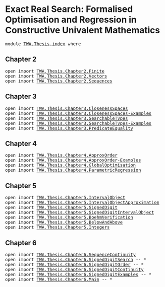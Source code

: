 # Exact Real Search: Formalised Optimisation and Regression in Constructive Univalent Mathematics

<pre class="Agda"><a id="108" class="Keyword">module</a> <a id="115" href="TWA.Thesis.index.html" class="Module">TWA.Thesis.index</a> <a id="132" class="Keyword">where</a>
</pre>
## Chapter 2

<pre class="Agda"><a id="161" class="Keyword">open</a> <a id="166" class="Keyword">import</a> <a id="173" href="TWA.Thesis.Chapter2.Finite.html" class="Module">TWA.Thesis.Chapter2.Finite</a>
<a id="200" class="Keyword">open</a> <a id="205" class="Keyword">import</a> <a id="212" href="TWA.Thesis.Chapter2.Vectors.html" class="Module">TWA.Thesis.Chapter2.Vectors</a> 
<a id="241" class="Keyword">open</a> <a id="246" class="Keyword">import</a> <a id="253" href="TWA.Thesis.Chapter2.Sequences.html" class="Module">TWA.Thesis.Chapter2.Sequences</a>
</pre>
## Chapter 3

<pre class="Agda"><a id="306" class="Keyword">open</a> <a id="311" class="Keyword">import</a> <a id="318" href="TWA.Thesis.Chapter3.ClosenessSpaces.html" class="Module">TWA.Thesis.Chapter3.ClosenessSpaces</a>
<a id="354" class="Keyword">open</a> <a id="359" class="Keyword">import</a> <a id="366" href="TWA.Thesis.Chapter3.ClosenessSpaces-Examples.html" class="Module">TWA.Thesis.Chapter3.ClosenessSpaces-Examples</a>
<a id="411" class="Keyword">open</a> <a id="416" class="Keyword">import</a> <a id="423" href="TWA.Thesis.Chapter3.SearchableTypes.html" class="Module">TWA.Thesis.Chapter3.SearchableTypes</a>
<a id="459" class="Keyword">open</a> <a id="464" class="Keyword">import</a> <a id="471" href="TWA.Thesis.Chapter3.SearchableTypes-Examples.html" class="Module">TWA.Thesis.Chapter3.SearchableTypes-Examples</a>
<a id="516" class="Keyword">open</a> <a id="521" class="Keyword">import</a> <a id="528" href="TWA.Thesis.Chapter3.PredicateEquality.html" class="Module">TWA.Thesis.Chapter3.PredicateEquality</a>
</pre>
## Chapter 4

<pre class="Agda"><a id="589" class="Keyword">open</a> <a id="594" class="Keyword">import</a> <a id="601" href="TWA.Thesis.Chapter4.ApproxOrder.html" class="Module">TWA.Thesis.Chapter4.ApproxOrder</a>
<a id="633" class="Keyword">open</a> <a id="638" class="Keyword">import</a> <a id="645" href="TWA.Thesis.Chapter4.ApproxOrder-Examples.html" class="Module">TWA.Thesis.Chapter4.ApproxOrder-Examples</a>
<a id="686" class="Keyword">open</a> <a id="691" class="Keyword">import</a> <a id="698" href="TWA.Thesis.Chapter4.GlobalOptimisation.html" class="Module">TWA.Thesis.Chapter4.GlobalOptimisation</a>
<a id="737" class="Keyword">open</a> <a id="742" class="Keyword">import</a> <a id="749" href="TWA.Thesis.Chapter4.ParametricRegression.html" class="Module">TWA.Thesis.Chapter4.ParametricRegression</a>
</pre>
## Chapter 5

<pre class="Agda"><a id="813" class="Keyword">open</a> <a id="818" class="Keyword">import</a> <a id="825" href="TWA.Thesis.Chapter5.IntervalObject.html" class="Module">TWA.Thesis.Chapter5.IntervalObject</a>
<a id="860" class="Keyword">open</a> <a id="865" class="Keyword">import</a> <a id="872" href="TWA.Thesis.Chapter5.IntervalObjectApproximation.html" class="Module">TWA.Thesis.Chapter5.IntervalObjectApproximation</a>
<a id="920" class="Keyword">open</a> <a id="925" class="Keyword">import</a> <a id="932" href="TWA.Thesis.Chapter5.SignedDigit.html" class="Module">TWA.Thesis.Chapter5.SignedDigit</a>
<a id="964" class="Keyword">open</a> <a id="969" class="Keyword">import</a> <a id="976" href="TWA.Thesis.Chapter5.SignedDigitIntervalObject.html" class="Module">TWA.Thesis.Chapter5.SignedDigitIntervalObject</a>
<a id="1022" class="Keyword">open</a> <a id="1027" class="Keyword">import</a> <a id="1034" href="TWA.Thesis.Chapter5.BoehmVerification.html" class="Module">TWA.Thesis.Chapter5.BoehmVerification</a>
<a id="1072" class="Keyword">open</a> <a id="1077" class="Keyword">import</a> <a id="1084" href="TWA.Thesis.Chapter5.BelowAndAbove.html" class="Module">TWA.Thesis.Chapter5.BelowAndAbove</a>
<a id="1118" class="Keyword">open</a> <a id="1123" class="Keyword">import</a> <a id="1130" href="TWA.Thesis.Chapter5.Integers.html" class="Module">TWA.Thesis.Chapter5.Integers</a>
</pre>
## Chapter 6

<pre class="Agda"><a id="1182" class="Keyword">open</a> <a id="1187" class="Keyword">import</a> <a id="1194" href="TWA.Thesis.Chapter6.SequenceContinuity.html" class="Module">TWA.Thesis.Chapter6.SequenceContinuity</a>
<a id="1233" class="Keyword">open</a> <a id="1238" class="Keyword">import</a> <a id="1245" href="TWA.Thesis.Chapter6.SignedDigitSearch.html" class="Module">TWA.Thesis.Chapter6.SignedDigitSearch</a> <a id="1283" class="Comment">-- *</a>
<a id="1288" class="Keyword">open</a> <a id="1293" class="Keyword">import</a> <a id="1300" href="TWA.Thesis.Chapter6.SignedDigitOrder.html" class="Module">TWA.Thesis.Chapter6.SignedDigitOrder</a> <a id="1337" class="Comment">-- *</a>
<a id="1342" class="Keyword">open</a> <a id="1347" class="Keyword">import</a> <a id="1354" href="TWA.Thesis.Chapter6.SignedDigitContinuity.html" class="Module">TWA.Thesis.Chapter6.SignedDigitContinuity</a>
<a id="1396" class="Keyword">open</a> <a id="1401" class="Keyword">import</a> <a id="1408" href="TWA.Thesis.Chapter6.SignedDigitExamples.html" class="Module">TWA.Thesis.Chapter6.SignedDigitExamples</a> <a id="1448" class="Comment">-- *</a>
<a id="1453" class="Keyword">open</a> <a id="1458" class="Keyword">import</a> <a id="1465" href="TWA.Thesis.Chapter6.Main.html" class="Module">TWA.Thesis.Chapter6.Main</a> <a id="1490" class="Comment">-- *</a>
</pre>